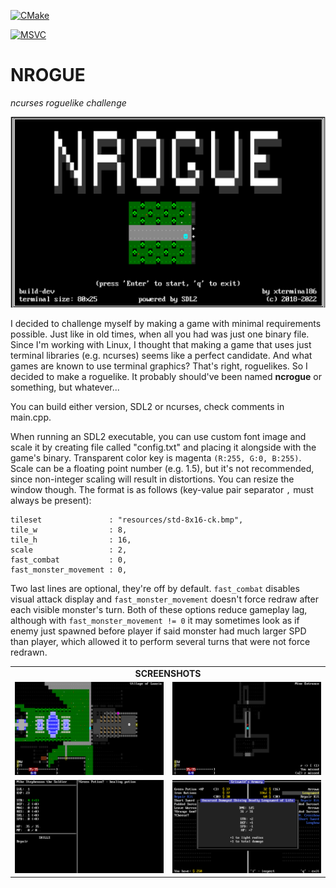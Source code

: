 [![CMake](https://github.com/xterminal86/nrogue/actions/workflows/cmake.yml/badge.svg?branch=master)](https://github.com/xterminal86/nrogue/actions/workflows/cmake.yml)

[![MSVC](https://github.com/xterminal86/nrogue/actions/workflows/msvc.yaml/badge.svg)](https://github.com/xterminal86/nrogue/actions/workflows/msvc.yaml)

# NROGUE
*ncurses roguelike challenge*

![](resources/github-front/title.png)

I decided to challenge myself by making a game with minimal requirements possible.
Just like in old times, when all you had was just one binary file.
Since I'm working with Linux, I thought that making a game that uses just terminal libraries (e.g. ncurses)
seems like a perfect candidate. And what games are known to use terminal graphics? That's right, roguelikes.
So I decided to make a roguelike.
It probably should've been named **ncrogue** or something, but whatever...

You can build either version, SDL2 or ncurses, check comments in main.cpp.

When running an SDL2 executable, you can use custom font image and scale it by creating
file called "config.txt" and placing it alongside with the game's binary.
Transparent color key is magenta `(R:255, G:0, B:255)`.
Scale can be a floating point number (e.g. 1.5), but it's not recommended,
since non-integer scaling will result in distortions.
You can resize the window though.
The format is as follows (key-value pair separator `,` must always be present):

```
tileset               : "resources/std-8x16-ck.bmp",
tile_w                : 8,
tile_h                : 16,
scale                 : 2,
fast_combat           : 0,
fast_monster_movement : 0,
```

Two last lines are optional, they're off by default.
`fast_combat` disables visual attack display and `fast_monster_movement` doesn't force redraw after each visible monster's turn.
Both of these options reduce gameplay lag, although with `fast_monster_movement != 0` it may sometimes look as if
enemy just spawned before player if said monster had much larger SPD than player, which allowed it to perform several
turns that were not force redrawn.

<TABLE>
  <TR>
    <TD colspan="2" align="center"><B>SCREENSHOTS</B></TD>
  </TR>
  <TR>
    <TD><IMG src="resources/github-front/in-game.png" title="in-game"></TD>
    <TD><IMG src="resources/github-front/in-game-battle.png" title="battle"></TD>
  </TR>
  <TR>
    <TD><IMG src="resources/github-front/in-game-charsheet.png" title="charsheet"></TD>
    <TD><IMG src="resources/github-front/in-game-shop.png" title="shop"></TD>
  </TR>
</TABLE>
